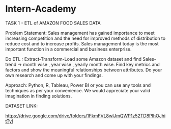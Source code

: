 # Intern-Academy
TASK 1 - ETL of AMAZON FOOD SALES DATA

Problem Statement: Sales management has gained importance to meet increasing competition and the need for improved methods of distribution to reduce cost and to increase profits. Sales management today is the most important function in a commercial and business enterprise.

Do ETL : Extract-Transform-Load some Amazon dataset and find Sales-trend -> month wise , year wise , yearly month wise. Find key metrics and factors and show the meaningful relationships between attributes. Do your own research and come up with your findings.

Approach: Python, R, Tableau, Power BI or you can use any tools and techniques as per your convenience. We would appreciate your valid imagination in finding solutions.

DATASET LINK:

https://drive.google.com/drive/folders/1FkmFVL8wlJmQWP1z52TD8PlhOJhitTyI
